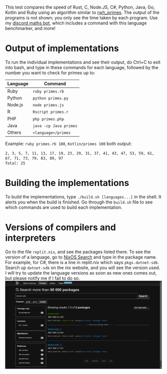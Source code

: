 This test compares the speed of Rust, C, Node.JS, C#, Python, Java, Go, Kotlin
and Ruby using an algorithm similar to
[rwh_primes](https://stackoverflow.com/questions/2068372/fastest-way-to-list-all-primes-below-n/3035188#3035188).
The output of the programs is not shown; you only see the time taken by each
program. Use my
[discord maths bot](https://discord.com/api/oauth2/authorize?client_id=837830928075194389&permissions=0&scope=bot),
which includes a command with this language benchmarker, and more!

# Output of implementations

To run the individual implementations and see their output, do Ctrl+C to exit
into bash, and type in these commands for each language, followed by the number
you want to check for primes up to:

| Language | Command                |
| -------- | ---------------------- |
| Ruby     | `ruby primes.rb`       |
| Python   | `python primes.py`     |
| Node.js  | `node primes.js`       |
| R        | `Rscript primes.r`     |
| PHP      | `php primes.php`       |
| Java     | `java -cp Java primes` |
| Others   | `<language>/primes`    |

Example: `ruby primes.rb 100`, `Kotlin/primes 100` both output:

```
2, 3, 5, 7, 11, 13, 17, 19, 23, 29, 31, 37, 41, 43, 47, 53, 59, 61, 67, 71, 73, 79, 83, 89, 97
Total: 25
```

# Building the implementations

To build the implementations, type `./build.sh [languages...]` in the shell. It
alerts you when the build is finished. Go through the `build.sh` file to see
which commands are used to build each implementation.

# Versions of compilers and interpreters

Go to the file `replit.nix`, and see the packages listed there. To see the
version of a language, go to
[NixOS Search](https://search.nixos.org/packages?channel=unstable) and type in
the package name. For example, for C#, there is a line in replit.nix which says
`pkgs.dotnet-sdk`. Search up `dotnet-sdk` on the nix website, and you will see
the version used. I will try to update the language versions as soon as new ones
comes out, but please notify me if I fail to do so.  
![C# version](image.png)
